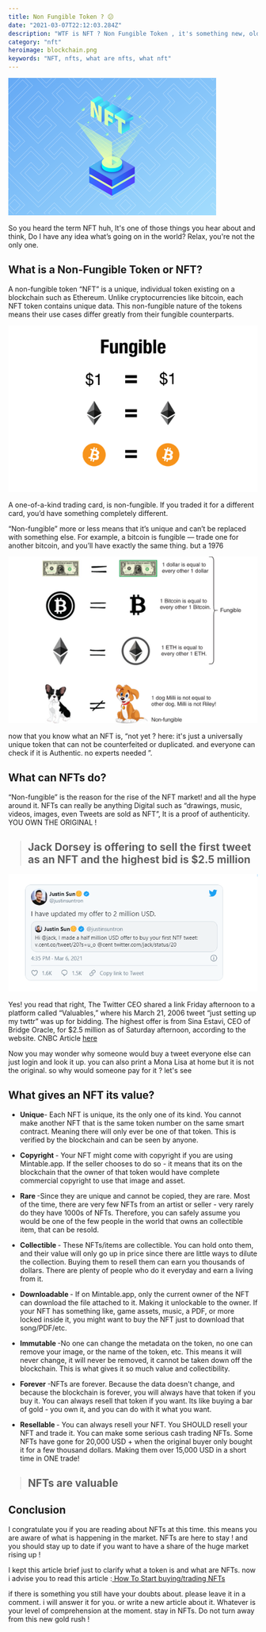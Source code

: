 ```yaml
---
title: Non Fungible Token ? 😕
date: "2021-03-07T22:12:03.284Z"
description: "WTF is NFT ? Non Fungible Token , it's something new, old, but new and you may be able to make money out of it ! "
category: "nft"
heroimage: blockchain.png
keywords: "NFT, nfts, what are nfts, what nft"
---
```


![Non Fungible Token](./nft.png)

So you heard the term NFT huh, It's one of those things you hear about and think, Do I have any idea what’s going on in the world? Relax, you're not the only one.

## What is a Non-Fungible Token or NFT?

A non-fungible token “NFT” is a unique, individual token existing on a blockchain such as Ethereum. Unlike cryptocurrencies like bitcoin, each NFT token contains unique data. This non-fungible nature of the tokens means their use cases differ greatly from their fungible counterparts.

![Fungible examples](./fungibles.png)

A one-of-a-kind trading card, is non-fungible. If you traded it for a different card, you’d have something completely different.

“Non-fungible” more or less means that it’s unique and can’t be replaced with something else. For example, a bitcoin is fungible — trade one for another bitcoin, and you’ll have exactly the same thing. but a 1976

![Fungible vs unfungible](./non-fungible.png)

now that you know what an NFT is, “not yet ? here: it's just a universally unique token that can not be counterfeited or duplicated. and everyone can check if it is Authentic. no experts needed ”.

## What can NFTs do?

“Non-fungible” is the reason for the rise of the NFT market! and all the hype around it. NFTs can really be anything Digital such as “drawings, music, videos, images, even Tweets are sold as NFT”, It is a proof of authenticity. YOU OWN THE ORIGINAL !

> ## Jack Dorsey is offering to sell the first tweet as an NFT and the highest bid is $2.5 million

![NFT twitter](./twttr.PNG)

Yes! you read that right, The Twitter CEO shared a link Friday afternoon to a platform called “Valuables,” where his March 21, 2006 tweet “just setting up my twttr” was up for bidding. The highest offer is from Sina Estavi, CEO of Bridge Oracle, for $2.5 million as of Saturday afternoon, according to the website. CNBC Article <a href="https://www.cnbc.com/2021/03/06/jack-dorsey-is-offering-to-sell-the-first-tweet-as-an-nft.html" target="_blank"> here </a>

Now you may wonder why someone would buy a tweet everyone else can just login and look it up. you can also print a Mona Lisa at home but it is not the original. so why would someone pay for it ? let's see

## What gives an NFT its value?

- <strong>Unique</strong>- Each NFT is unique, its the only one of its kind. You cannot make another NFT that is the same token number on the same smart contract. Meaning there will only ever be one of that token. This is verified by the blockchain and can be seen by anyone.
- <strong>Copyright </strong>- Your NFT might come with copyright if you are using Mintable.app. If the seller chooses to do so - it means that its on the blockchain that the owner of that token would have complete commercial copyright to use that image and asset.
- <strong>Rare </strong>-Since they are unique and cannot be copied, they are rare. Most of the time, there are very few NFTs from an artist or seller - very rarely do they have 1000s of NFTs. Therefore, you can safely assume you would be one of the few people in the world that owns an collectible item, that can be resold.

- <strong>Collectible </strong>- These NFTs/items are collectible. You can hold onto them, and their value will only go up in price since there are little ways to dilute the collection. Buying them to resell them can earn you thousands of dollars. There are plenty of people who do it everyday and earn a living from it.

- <strong>Downloadable </strong>- If on Mintable.app, only the current owner of the NFT can download the file attached to it. Making it unlockable to the owner. If your NFT has something like, game assets, music, a PDF, or more locked inside it, you might want to buy the NFT just to download that song/PDF/etc.

- <strong>Immutable </strong>-No one can change the metadata on the token, no one can remove your image, or the name of the token, etc. This means it will never change, it will never be removed, it cannot be taken down off the blockchain. This is what gives it so much value and collectibility.
- <strong>Forever </strong>-NFTs are forever. Because the data doesn't change, and because the blockchain is forever, you will always have that token if you buy it. You can always resell that token if you want. Its like buying a bar of gold - you own it, and you can do with it what you want.
- <strong>Resellable </strong>- You can always resell your NFT. You SHOULD resell your NFT and trade it. You can make some serious cash trading NFTs. Some NFTs have gone for 20,000 USD + when the original buyer only bought it for a few thousand dollars. Making them over 15,000 USD in a short time in ONE trade!

> ## NFTs are valuable

## Conclusion

I congratulate you if you are reading about NFTs at this time. this means you are aware of what is happening in the market. NFTs are here to stay ! and you should stay up to date if you want to have a share of the huge market rising up !

I kept this article brief just to clarify what a token is and what are NFTs. now i advise you to read this article :<a href="/NFT/Buying/Trading%20NFT/"> How To Start buying/trading NFTs</a>

if there is something you still have your doubts about. please leave it in a comment. i will answer it for you. or write a new article about it. Whatever is your level of comprehension at the moment. stay in NFTs. Do not turn away from this new gold rush !

<!-- https://academy.ivanontech.com/blog/definition-and-use-cases-of-non-fungible-tokens-nft -->
